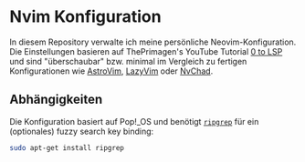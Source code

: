 # Nvim Konfiguration

In diesem Repository verwalte ich meine persönliche Neovim-Konfiguration.
Die Einstellungen basieren auf ThePrimagen's YouTube Tutorial [0 to LSP](https://youtu.be/w7i4amO_zaE?feature=shared) und sind "überschaubar"
bzw. minimal im Vergleich zu fertigen Konfigurationen wie [AstroVim](https://github.com/AstroNvim/AstroNvim), [LazyVim](https://github.com/LazyVim/LazyVim) oder [NvChad](https://github.com/NvChad/NvChad).

## Abhängigkeiten

Die Konfiguration basiert auf Pop!_OS und benötigt [`ripgrep`](https://github.com/BurntSushi/ripgrep) für ein (optionales) fuzzy search key binding:
```bash
sudo apt-get install ripgrep
```
